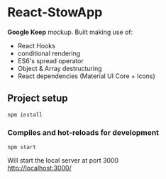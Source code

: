 # React-StowApp

**Google Keep** mockup.
Built making use of:
 - React Hooks 
 - conditional rendering 
 - ES6's spread operator 
 - Object & Array destructuring 
 - React dependencies (Material UI Core + Icons)

## Project setup
```
npm install
```

### Compiles and hot-reloads for development
```
npm start
```
Will start the local server at port 3000 \
[http://localhost:3000/](http://localhost:3000/)
